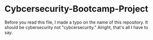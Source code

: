 # Cybcersecurity-Bootcamp-Project
Before you read this file, I made a typo on the name of this repository. It should be cybersecurity not "cybcersecurity." Alright, that's all I have to say. 
